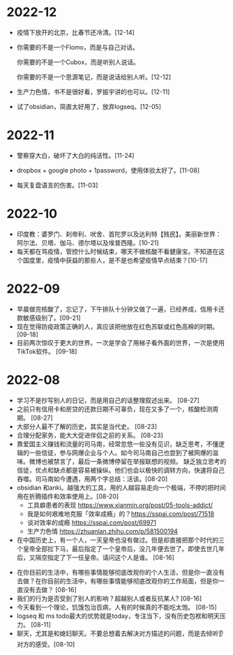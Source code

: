 
# 2022-12

+ 疫情下放开的北京，比春节还冷清。[12-14]

  

+ 你需要的不是一个Flomo，而是与自己对话。

  你需要的不是一个Cubox，而是听别人说话。

  你需要的不是一个思源笔记，而是说话给别人听。[12-12]

  

+ 生产力色情，书不是很好看，罗振宇讲的也可以。[12-11]

  

+ 试了obsidian，简直太好用了，放弃logseq。[12-05]

# 2022-11

+ 警察穿大白，破坏了大白的纯洁性。[11-24]

  

+ dropbox + google photo + 1password，使用体验太好了。[11-08]

  

+ 每天复盘语言的伤害。[11-03]

# 2022-10

+ 印度教：婆罗门、刹帝利、吠舍、首陀罗以及达利特【贱民】。美丽新世界：阿尔法、贝塔、伽马、德尔塔以及埃普西隆。[10-21]
+ 每天都在骂疫情，管控什么时候结束，哪天不做核酸不看健康宝。不知道在这个国度里，疫情中获益的那些人，是不是也希望疫情早点结束？[10-17]

# 2022-09

- 早晨做完核酸了，忘记了，下午排队十分钟又做了一遍，已经养成，信用卡还款敏感级别了。[09-21]
- 现在觉得防疫政策正确的人，真应该把他放在红色苏联或红色高棉的时期。 [09-18]
- 目前两次惊叹于更大的世界。一次是学会了用梯子看外面的世界，一次是使用TikTok软件。  [09-18]

# 2022-08

+ 学习不是抄写别人的日记，而是用自己的话整理叙述出来。 [08-27]
+ 之前只有信用卡和房贷的还款日期不可辜负，现在又多了一个，核酸检测周期。 [08-27]
+ 大部分人最不了解的历史，其实是当代史。 [08-23]
+ 合理分配家务，能大大促进伴侣之前的关系。 [08-23]
+ 靠爱国主义赚钱和流量的司马南，经常忽悠一些没有见识，缺乏思考，不懂逻辑的一些信徒，参与网爆企业与个人。如今司马南自己也尝到了被网爆的滋味。微博也被禁言了，最后一条微博停留在举报联想的视频。
  缺乏独立思考的信徒，优点和缺点都是容易被操纵。他们也会以极快的调转方向，快速将自己吞噬。司马南如今遭遇，用两个字总结：活该。[08-20]
+ obsidian 和anki。越强大的工具，用的人越容易走向一个极端，不停的把时间用在折腾插件和效率使用上。[08-20]
  + 工具癖患者的表现  https://www.xianmin.org/post/05-tools-addict/  
  + 我是如何艰难地克服「效率成瘾」的？https://sspai.com/post/71518
  + 谈对效率的成瘾 https://sspai.com/post/69971
  + 生产力色情 https://zhuanlan.zhihu.com/p/581500194
+ 在中国历史上，有一个人，一天皇帝也没有做过。但是却直接把那个时代的三个皇帝全部拉下马，最后指定了一个皇帝后，没几年便去世了。即使去世几年后，又隔空指定了下一任皇帝。请问这个人是谁。 [08-16]

- 在你目前的生活中，有哪些事情能够彻底改观你的个人生活，但是你一直没有去做？在你目前的生活中，有哪些事情能够彻底改观你的工作局面，但是你一直没有去做？  [08-16]
- 我们的行为是否受到了别人的影响？超越别人或者反抗某人?  [08-16]
- 今天看到一个理论，饥饿包治百病，人有的时候真的不能吃太饱。 [08-15]
- logseq 和 ms todo最大的优势就是today，专注当下，没有历史包袱和明天压力。 [08-11]
- 聊天，尤其是和媳妇聊天。不要总想着去解决对方描述的问题，而是去倾听👂对方的感受。[08-10]
